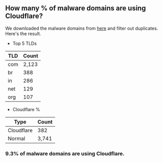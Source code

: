 ## How many % of malware domains are using Cloudflare?


We downloaded the malware domains from [here](https://urlhaus.abuse.ch) and filter out duplicates.
Here's the result.


[//]: # (start replacement)


- Top 5 TLDs

| TLD | Count |
| --- | --- |
| com | 2,123 |
| br | 388 |
| in | 286 |
| net | 129 |
| org | 107 |


- Cloudflare %

| Type | Count |
| --- | --- |
| Cloudflare | 382 |
| Normal | 3,741 |


### 9.3% of malware domains are using Cloudflare.